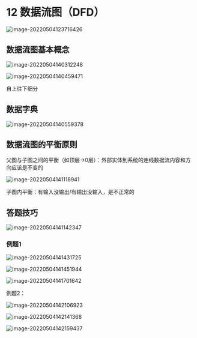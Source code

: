 # 12 数据流图（DFD）

![image-20220504123716426](http://cdn.huangxindi.com/img/image-20220504123716426.png)

## 数据流图基本概念

![image-20220504140312248](http://cdn.huangxindi.com/img/image-20220504140312248.png)

![image-20220504140459471](http://cdn.huangxindi.com/img/image-20220504140459471.png)

自上往下细分

## 数据字典

![image-20220504140559378](http://cdn.huangxindi.com/img/image-20220504140559378.png)

## 数据流图的平衡原则

父图与子图之间的平衡（如顶层->0层）：外部实体到系统的连线数据流内容和方向应该是不变的

![image-20220504141118941](http://cdn.huangxindi.com/img/image-20220504141118941.png)

子图内平衡：有输入没输出/有输出没输入，是不正常的

## 答题技巧

![image-20220504141142347](http://cdn.huangxindi.com/img/image-20220504141142347.png)

### 例题1

![image-20220504141431725](http://cdn.huangxindi.com/img/image-20220504141431725.png)

![image-20220504141451944](http://cdn.huangxindi.com/img/image-20220504141451944.png)

![image-20220504141701642](http://cdn.huangxindi.com/img/image-20220504141701642.png)

例题2：

![image-20220504142106923](http://cdn.huangxindi.com/img/image-20220504142106923.png)

![image-20220504142141368](http://cdn.huangxindi.com/img/image-20220504142141368.png)

![image-20220504142159437](http://cdn.huangxindi.com/img/image-20220504142159437.png)